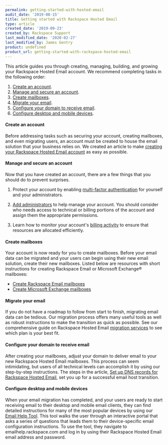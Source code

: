 ```yaml
---
permalink: getting-started-with-hosted-email
audit_date: '2019-08-15'
title: Getting started with Rackspace Hosted Email
type: article
created_date: '2019-09-23'
created_by: Rackspace Support
last_modified_date: '2020-02-27'
last_modified_by: James Gentry
product: undefined
product_url: getting-started-with-rackspace-hosted-email
---
```


This article guides you through creating, managing, building, and growing your Rackspace Hosted Email account. We recommend completing tasks in the following order:

1. [Create an account](#create-an-account).
2. [Manage and secure an account](#manage-and-secure-an-account).
3. [Create mailboxes](#create-mailboxes).
4. [Migrate your email](#migrate-your-email).
5. [Configure your domain to receive email](#configure-your-domain-to-receive-email).
6. [Configure desktop and mobile devices](#configure-desktop-and-mobile-devices).

#### Create an account

Before addressing tasks such as securing your account, creating mailboxes, and even migrating users, an account must be created to house the email solution that your business relies on. We created an article to make [creating your Rackspace Hosted Email account](/support/how-to/sign-up-for-rackspace-services/#rackspace-email-or-microsoft-exchange) as easy as possible.

#### Manage and secure an account

Now that you have created an account, there are a few things that you should do to prevent surprises.

1. Protect your account by enabling [multi-factor authentication](/support/how-to/multi-factor-authentication-from-the-cloud-control-panel/) for yourself and your administrators.

2. [Add administrators](/support/how-to/manage-email-administrators-with-the-cloud-office-control-panel/#add-an-administrator) to help manage your account. You should consider who needs access to technical or billing portions of the account and assign them the appropriate permissions.

3. Learn how to monitor your account's [billing activity](/support/how-to/view-invoice-history-cloud-office-control-panel/) to ensure that resources are allocated efficiently.

#### Create mailboxes

Your account is now ready for you to create mailboxes. Before your email data can be migrated and your users can begin using their new email solution, create their new mailboxes. Listed below are resources with short instructions for creating Rackspace Email or Microsoft Exchange&reg; mailboxes:

- [Create Rackspace Email mailboxes](/support/how-to/add-rackspace-email-mailboxes/)
- [Create Microsoft Exchange mailboxes](/support/how-to/add-microsoft-exchange-mailboxes/)

#### Migrate your email

If you do not have a roadmap to follow from start to finish, migrating email data can be tedious. Our migration process offers many useful tools as well as robust instructions to make the transition as quick as possible. See our comprehensive guide on Rackspace Hosted Email [migration services](/support/how-to/email-migration-services/) to see which plan is your best fit.

#### Configure your domain to receive email

After creating your mailboxes, adjust your domain to deliver email to your new Rackspace Hosted Email mailboxes. This process can seem intimidating, but users of all technical levels can accomplish it by using our step-by-step instructions. The steps in the article, [Set up DNS records for Rackspace Hosted Email](/support/how-to/set-up-dns-records-for-cloud-office-email/), set you up for a successful email host transition.

#### Configure desktop and mobile devices

When your email migration has completed, and your users are ready to start receiving email to their desktop and mobile email clients, they can find detailed instructions for many of the most popular devices by using our [Email Help Tool](https://emailhelp.rackspace.com). This tool walks the user through an interactive portal that asks a series of questions that leads them to their device-specific email configuration instructions. To use the tool, they navigate to emailhelp.rackspace.com and log in by using their Rackspace Hosted Email email address and password. 
